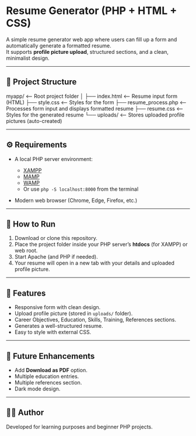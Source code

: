 # Resume Generator (PHP + HTML + CSS)

A simple resume generator web app where users can fill up a form and automatically generate a formatted resume.  
It supports **profile picture upload**, structured sections, and a clean, minimalist design.

---

## 📂 Project Structure
myapp/                       <-- Root project folder
│
├── index.html               <-- Resume input form (HTML)
├── style.css                <-- Styles for the form
├── resume_process.php       <-- Processes form input and displays formatted resume
├── resume.css               <-- Styles for the generated resume
└── uploads/                 <-- Stores uploaded profile pictures (auto-created)


---

## ⚙️ Requirements

- A local PHP server environment:
  - [XAMPP](https://www.apachefriends.org/)  
  - [MAMP](https://www.mamp.info/en/)  
  - [WAMP](https://www.wampserver.com/en/)  
  - Or use `php -S localhost:8000` from the terminal

- Modern web browser (Chrome, Edge, Firefox, etc.)

---

## 🚀 How to Run

1. Download or clone this repository.
2. Place the project folder inside your PHP server’s **htdocs** (for XAMPP) or web root.
3. Start Apache (and PHP if needed).
4. Your resume will open in a new tab with your details and uploaded profile picture.

---

## 📸 Features

- Responsive form with clean design.
- Upload profile picture (stored in `uploads/` folder).
- Career Objectives, Education, Skills, Training, References sections.
- Generates a well-structured resume.
- Easy to style with external CSS.

---

## 📝 Future Enhancements

- Add **Download as PDF** option.
- Multiple education entries.
- Multiple references section.
- Dark mode design.

---

## 👨‍💻 Author

Developed for learning purposes and beginner PHP projects.  

